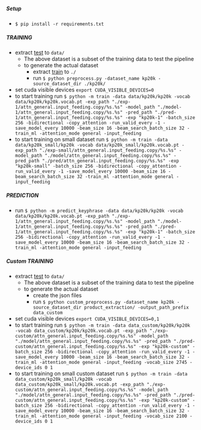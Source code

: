 
##### Setup
* `$ pip install -r requirements.txt`

##### TRAINING
* extract [test](https://drive.google.com/open?id=1Jh8Suuk6sTKuK-mbpvU5KfiQKi9zAGar) to `data/`
  - The above dataset is a subset of the training data to test the pipeline
  - to generate the actual dataset
    - extract [train](https://drive.google.com/file/d/1ZTQEGZSq06kzlPlOv4yGjbUpoDrNxebR/view) to `./`
    - run `$ python preprocess.py -dataset_name kp20k -source_dataset_dir ./kp20k/`
* set cuda visible devices `export CUDA_VISIBLE_DEVICES=0`
* to start training run `$ python -m train -data data/kp20k/kp20k -vocab data/kp20k/kp20k.vocab.pt -exp_path "./exp-1/attn_general.input_feeding.copy/%s.%s" -model_path "./model-1/attn_general.input_feeding.copy/%s.%s" -pred_path "./pred-1/attn_general.input_feeding.copy/%s.%s" -exp "kp20k-1" -batch_size 256 -bidirectional -copy_attention -run_valid_every -1 -save_model_every 10000 -beam_size 16 -beam_search_batch_size 32 -train_ml -attention_mode general -input_feeding`
* to start training on small dataset run `$ python -m train -data data/kp20k_small/kp20k -vocab data/kp20k_small/kp20k.vocab.pt -exp_path "./exp-small/attn_general.input_feeding.copy/%s.%s" -model_path "./model/attn_general.input_feeding.copy/%s.%s" -pred_path "./pred/attn_general.input_feeding.copy/%s.%s" -exp "kp20k-small" -batch_size 256 -bidirectional -copy_attention -run_valid_every -1 -save_model_every 10000 -beam_size 16 -beam_search_batch_size 32 -train_ml -attention_mode general -input_feeding`

##### PREDICTION

* run `$ python -m predict_keyphrase -data data/kp20k/kp20k -vocab data/kp20k/kp20k.vocab.pt -exp_path "./exp-1/attn_general.input_feeding.copy/%s.%s" -model_path "./model-1/attn_general.input_feeding.copy/%s.%s" -pred_path "./pred-1/attn_general.input_feeding.copy/%s.%s" -exp "kp20k-1" -batch_size 256 -bidirectional -copy_attention -run_valid_every -1 -save_model_every 10000 -beam_size 16 -beam_search_batch_size 32 -train_ml -attention_mode general -input_feeding`


##### Custom TRAINING
* extract [test](https://drive.google.com/open?id=1Jh8Suuk6sTKuK-mbpvU5KfiQKi9zAGar) to `data/`
  - The above dataset is a subset of the training data to test the pipeline
  - to generate the actual dataset
    - create the json files
    - run `$ python custom_preprocess.py -dataset_name kp20k -source_dataset_dir product_extraction/ -output_path_prefix data_custom`
* set cuda visible devices `export CUDA_VISIBLE_DEVICES=0,1`
* to start training run `$ python -m train -data data_custom/kp20k/kp20k -vocab data_custom/kp20k/kp20k.vocab.pt -exp_path "./exp-custom/attn_general.input_feeding.copy/%s.%s" -model_path "./model/attn_general.input_feeding.copy/%s.%s" -pred_path "./pred-custom/attn_general.input_feeding.copy/%s.%s" -exp "kp20k-custom" -batch_size 256 -bidirectional -copy_attention -run_valid_every -1 -save_model_every 10000 -beam_size 16 -beam_search_batch_size 32 -train_ml -attention_mode general -input_feeding -vocab_size 2745 -device_ids 0 1`
* to start training on small custom dataset run `$ python -m train -data data_custom/kp20k_small/kp20k -vocab data_custom/kp20k_small/kp20k.vocab.pt -exp_path "./exp-custom/attn_general.input_feeding.copy/%s.%s" -model_path "./model/attn_general.input_feeding.copy/%s.%s" -pred_path "./pred-custom/attn_general.input_feeding.copy/%s.%s" -exp "kp20k-custom" -batch_size 256 -bidirectional -copy_attention -run_valid_every -1 -save_model_every 10000 -beam_size 16 -beam_search_batch_size 32 -train_ml -attention_mode general -input_feeding -vocab_size 2100 -device_ids 0 1`
